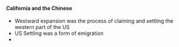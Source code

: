 #### California and the Chinese
- Westward expansion was the process of claiming and settling the western part of the US
- US Settling was a form of emigration
- 
